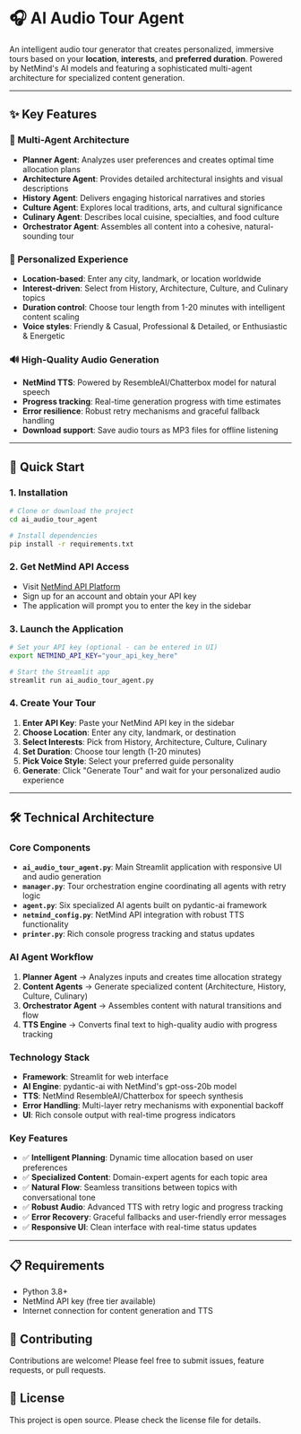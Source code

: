 # 🎧 AI Audio Tour Agent

An intelligent audio tour generator that creates personalized, immersive tours based on your **location**, **interests**, and **preferred duration**. Powered by NetMind's AI models and featuring a sophisticated multi-agent architecture for specialized content generation.

---

## ✨ Key Features

### 🤖 Multi-Agent Architecture

- **Planner Agent**: Analyzes user preferences and creates optimal time allocation plans
- **Architecture Agent**: Provides detailed architectural insights and visual descriptions
- **History Agent**: Delivers engaging historical narratives and stories
- **Culture Agent**: Explores local traditions, arts, and cultural significance
- **Culinary Agent**: Describes local cuisine, specialties, and food culture
- **Orchestrator Agent**: Assembles all content into a cohesive, natural-sounding tour

### 🎯 Personalized Experience

- **Location-based**: Enter any city, landmark, or location worldwide
- **Interest-driven**: Select from History, Architecture, Culture, and Culinary topics
- **Duration control**: Choose tour length from 1-20 minutes with intelligent content scaling
- **Voice styles**: Friendly & Casual, Professional & Detailed, or Enthusiastic & Energetic

### 🔊 High-Quality Audio Generation

- **NetMind TTS**: Powered by ResembleAI/Chatterbox model for natural speech
- **Progress tracking**: Real-time generation progress with time estimates
- **Error resilience**: Robust retry mechanisms and graceful fallback handling
- **Download support**: Save audio tours as MP3 files for offline listening

---

## 🚀 Quick Start

### 1. Installation

```bash
# Clone or download the project
cd ai_audio_tour_agent

# Install dependencies
pip install -r requirements.txt
```

### 2. Get NetMind API Access

- Visit [NetMind API Platform](https://api.netmind.ai/)
- Sign up for an account and obtain your API key
- The application will prompt you to enter the key in the sidebar

### 3. Launch the Application

```bash
# Set your API key (optional - can be entered in UI)
export NETMIND_API_KEY="your_api_key_here"

# Start the Streamlit app
streamlit run ai_audio_tour_agent.py
```

### 4. Create Your Tour

1. **Enter API Key**: Paste your NetMind API key in the sidebar
2. **Choose Location**: Enter any city, landmark, or destination
3. **Select Interests**: Pick from History, Architecture, Culture, Culinary
4. **Set Duration**: Choose tour length (1-20 minutes)
5. **Pick Voice Style**: Select your preferred guide personality
6. **Generate**: Click "Generate Tour" and wait for your personalized audio experience

---

## 🛠️ Technical Architecture

### Core Components

- **`ai_audio_tour_agent.py`**: Main Streamlit application with responsive UI and audio generation
- **`manager.py`**: Tour orchestration engine coordinating all agents with retry logic
- **`agent.py`**: Six specialized AI agents built on pydantic-ai framework
- **`netmind_config.py`**: NetMind API integration with robust TTS functionality
- **`printer.py`**: Rich console progress tracking and status updates

### AI Agent Workflow

1. **Planner Agent** → Analyzes inputs and creates time allocation strategy
2. **Content Agents** → Generate specialized content (Architecture, History, Culture, Culinary)
3. **Orchestrator Agent** → Assembles content with natural transitions and flow
4. **TTS Engine** → Converts final text to high-quality audio with progress tracking

### Technology Stack

- **Framework**: Streamlit for web interface
- **AI Engine**: pydantic-ai with NetMind's gpt-oss-20b model
- **TTS**: NetMind ResembleAI/Chatterbox for speech synthesis
- **Error Handling**: Multi-layer retry mechanisms with exponential backoff
- **UI**: Rich console output with real-time progress indicators

### Key Features

- ✅ **Intelligent Planning**: Dynamic time allocation based on user preferences
- ✅ **Specialized Content**: Domain-expert agents for each topic area
- ✅ **Natural Flow**: Seamless transitions between topics with conversational tone
- ✅ **Robust Audio**: Advanced TTS with retry logic and progress tracking
- ✅ **Error Recovery**: Graceful fallbacks and user-friendly error messages
- ✅ **Responsive UI**: Clean interface with real-time status updates

---

## 📋 Requirements

- Python 3.8+
- NetMind API key (free tier available)
- Internet connection for content generation and TTS

## 🤝 Contributing

Contributions are welcome! Please feel free to submit issues, feature requests, or pull requests.

## 📄 License

This project is open source. Please check the license file for details.

